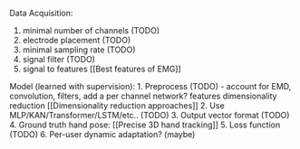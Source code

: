 Data Acquisition:
1. minimal number of channels (TODO)
2. electrode placement (TODO)
3. minimal sampling rate (TODO)
4. signal filter (TODO)
5. signal to features [[Best features of EMG]]

Model (learned with supervision):
	1. Preprocess (TODO) - account for EMD, convolution, filters, add a per channel network? features dimensionality reduction [[Dimensionality reduction approaches]]
	2. Use MLP/KAN/Transformer/LSTM/etc.. (TODO)
	3. Output vector format (TODO)
	4. Ground truth hand pose: [[Precise 3D hand tracking]]
	5. Loss function (TODO)
	6. Per-user dynamic adaptation? (maybe)

